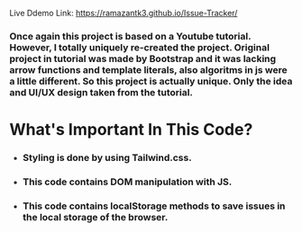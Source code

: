 Live Ddemo Link: https://ramazantk3.github.io/Issue-Tracker/

### Once again this project is based on a Youtube tutorial. However, I totally uniquely re-created the project. Original project in tutorial was made by Bootstrap and it was lacking arrow functions and template literals, also algoritms in js were a little different. So this project is actually unique. Only the idea and UI/UX design taken from the tutorial.

# What's Important In This Code?
- ### Styling is done by using Tailwind.css.
- ### This code contains DOM manipulation with JS.
- ### This code contains localStorage methods to save issues in the local storage of the browser.
